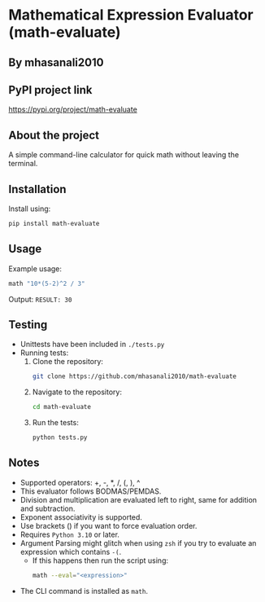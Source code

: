 # Mathematical Expression Evaluator (math-evaluate)
## By mhasanali2010

## PyPI project link
https://pypi.org/project/math-evaluate

## About the project
A simple command-line calculator for quick math without leaving the terminal.
## Installation
Install using:
```bash
pip install math-evaluate
```

## Usage
Example usage:
```bash
math "10*(5-2)^2 / 3"
```
Output: `RESULT: 30`

## Testing
- Unittests have been included in `./tests.py`
- Running tests:
    1. Clone the repository:
        ```bash
        git clone https://github.com/mhasanali2010/math-evaluate
        ```
    2. Navigate to the repository:
        ```bash
        cd math-evaluate
        ```
    3. Run the tests:
        ```bash
        python tests.py
        ```

## Notes
- Supported operators: +, -, *, /, (, ), ^
- This evaluator follows BODMAS/PEMDAS.
- Division and multiplication are evaluated left to right, same for addition and subtraction.
- Exponent associativity is supported.
- Use brackets () if you want to force evaluation order.
- Requires `Python 3.10` or later.
- Argument Parsing might glitch when using `zsh` if you try to evaluate an expression which contains `-(`.
    - If this happens then run the script using:
        ```bash
        math --eval="<expression>"
        ```
- The CLI command is installed as `math`.
